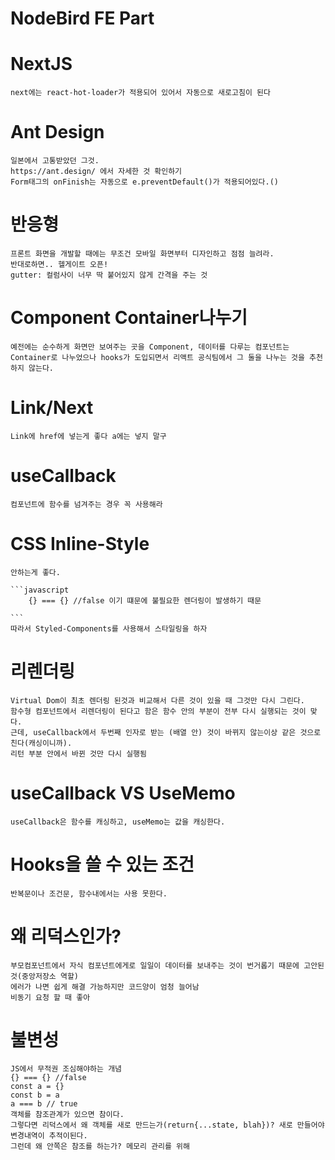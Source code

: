 # NodeBird FE Part

# NextJS
    next에는 react-hot-loader가 적용되어 있어서 자동으로 새로고침이 된다
    
    
# Ant Design
    일본에서 고통받았던 그것. 
    https://ant.design/ 에서 자세한 것 확인하기
    Form태그의 onFinish는 자동으로 e.preventDefault()가 적용되어있다.()

# 반응형
    프론트 화면을 개발할 때에는 무조건 모바일 화면부터 디자인하고 점점 늘려라.
    반대로하면.. 헬게이트 오픈!
    gutter: 컬럼사이 너무 딱 붙어있지 않게 간격을 주는 것

# Component Container나누기
    예전에는 순수하게 화면만 보여주는 곳을 Component, 데이터를 다루는 컴포넌트는 Container로 나누었으나 hooks가 도입되면서 리액트 공식팀에서 그 둘을 나누는 것을 추천하지 않는다.

# Link/Next
    Link에 href에 넣는게 좋다 a에는 넣지 말구

# useCallback
    컴포넌트에 함수를 넘겨주는 경우 꼭 사용해라

# CSS Inline-Style
    안하는게 좋다.

    ```javascript
        {} === {} //false 이기 떄문에 불필요한 렌더링이 발생하기 때문

    ```
    따라서 Styled-Components를 사용해서 스타일링을 하자
# 리렌더링
    Virtual Dom이 최초 렌더링 된것과 비교해서 다른 것이 있을 때 그것만 다시 그린다.
    함수형 컴포넌트에서 리렌더링이 된다고 함은 함수 안의 부분이 전부 다시 실행되는 것이 맞다.
    근데, useCallback에서 두번째 인자로 받는 (배열 안) 것이 바뀌지 않는이상 같은 것으로 친다(캐싱이니까).
    리턴 부분 안에서 바뀐 것만 다시 실행됨
    

# useCallback VS UseMemo
    useCallback은 함수를 캐싱하고, useMemo는 값을 캐싱한다.

# Hooks을 쓸 수 있는 조건
    반복문이나 조건문, 함수내에서는 사용 못한다.

# 왜 리덕스인가?
    부모컴포넌트에서 자식 컴포넌트에게로 일일이 데이터를 보내주는 것이 번거롭기 때문에 고안된 것(중앙저장소 역할)
    에러가 나면 쉽게 해결 가능하지만 코드양이 엄청 늘어남
    비동기 요청 할 때 좋아

# 불변성
    JS에서 무적권 조심해야하는 개념
    {} === {} //false
    const a = {}
    const b = a
    a === b // true
    객체를 참조관계가 있으면 참이다.
    그렇다면 리덕스에서 왜 객체를 새로 만드는가(return{...state, blah})? 새로 만들어야 변경내역이 추적이된다.
    그런데 왜 안쪽은 참조를 하는가? 메모리 관리를 위해
    
    
